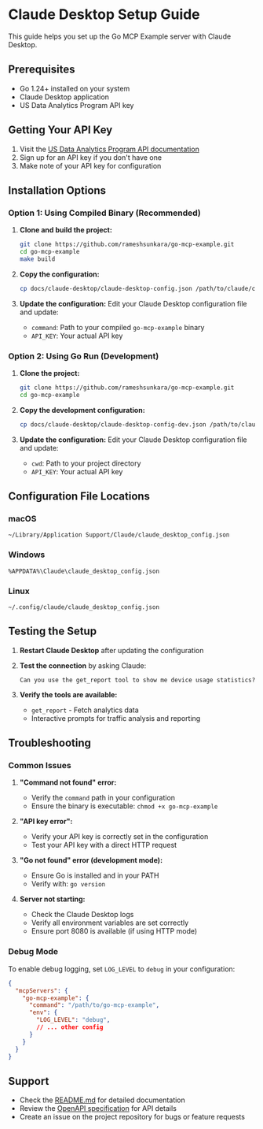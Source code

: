 # Claude Desktop Setup Guide

This guide helps you set up the Go MCP Example server with Claude Desktop.

## Prerequisites

- Go 1.24+ installed on your system
- Claude Desktop application
- US Data Analytics Program API key

## Getting Your API Key

1. Visit the [US Data Analytics Program API documentation](https://open.gsa.gov/api/dap/)
2. Sign up for an API key if you don't have one
3. Make note of your API key for configuration

## Installation Options

### Option 1: Using Compiled Binary (Recommended)

1. **Clone and build the project:**
   ```bash
   git clone https://github.com/rameshsunkara/go-mcp-example.git
   cd go-mcp-example
   make build
   ```

2. **Copy the configuration:**
   ```bash
   cp docs/claude-desktop/claude-desktop-config.json /path/to/claude/config/
   ```

3. **Update the configuration:**
   Edit your Claude Desktop configuration file and update:
   - `command`: Path to your compiled `go-mcp-example` binary
   - `API_KEY`: Your actual API key

### Option 2: Using Go Run (Development)

1. **Clone the project:**
   ```bash
   git clone https://github.com/rameshsunkara/go-mcp-example.git
   cd go-mcp-example
   ```

2. **Copy the development configuration:**
   ```bash
   cp docs/claude-desktop/claude-desktop-config-dev.json /path/to/claude/config/
   ```

3. **Update the configuration:**
   Edit your Claude Desktop configuration file and update:
   - `cwd`: Path to your project directory
   - `API_KEY`: Your actual API key

## Configuration File Locations

### macOS

```text
~/Library/Application Support/Claude/claude_desktop_config.json
```

### Windows

```text
%APPDATA%\Claude\claude_desktop_config.json
```

### Linux

```text
~/.config/claude/claude_desktop_config.json
```

## Testing the Setup

1. **Restart Claude Desktop** after updating the configuration

2. **Test the connection** by asking Claude:

   ```text
   Can you use the get_report tool to show me device usage statistics?
   ```

3. **Verify the tools are available:**
   - `get_report` - Fetch analytics data
   - Interactive prompts for traffic analysis and reporting

## Troubleshooting

### Common Issues

1. **"Command not found" error:**
   - Verify the `command` path in your configuration
   - Ensure the binary is executable: `chmod +x go-mcp-example`

2. **"API key error":**
   - Verify your API key is correctly set in the configuration
   - Test your API key with a direct HTTP request

3. **"Go not found" error (development mode):**
   - Ensure Go is installed and in your PATH
   - Verify with: `go version`

4. **Server not starting:**
   - Check the Claude Desktop logs
   - Verify all environment variables are set correctly
   - Ensure port 8080 is available (if using HTTP mode)

### Debug Mode

To enable debug logging, set `LOG_LEVEL` to `debug` in your configuration:

```json
{
  "mcpServers": {
    "go-mcp-example": {
      "command": "/path/to/go-mcp-example",
      "env": {
        "LOG_LEVEL": "debug",
        // ... other config
      }
    }
  }
}
```

## Support

- Check the [README.md](../../README.md) for detailed documentation
- Review the [OpenAPI specification](../../openapi.yaml) for API details
- Create an issue on the project repository for bugs or feature requests
